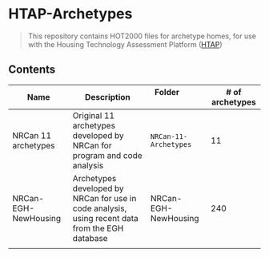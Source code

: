 # HTAP-Archetypes
>  This repository contains HOT2000 files for archetype homes, for use with the Housing Technology Assessment Platform ([HTAP](https://github.com/NRCan-IETS-CE-O-HBC/HTAP))

## Contents ##

| Name | Description | Folder&nbsp;&nbsp;&nbsp;&nbsp;&nbsp;&nbsp;&nbsp;&nbsp;&nbsp; &nbsp;&nbsp;&nbsp;&nbsp;&nbsp;&nbsp;&nbsp;&nbsp;&nbsp;| \# of archetypes |
| ------ | ---------------- | ---- | ---- |
| NRCan 11 archetypes | Original 11 archetypes developed by NRCan for program and code analysis | `NRCan-11-Archetypes` | 11 |
| NRCan-EGH-NewHousing | Archetypes developed by NRCan for use in code analysis, using recent data from the EGH database | NRCan-EGH-NewHousing | 240 |
|        |                  |      |      |

